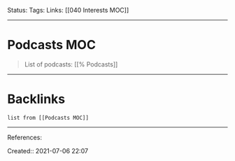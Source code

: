 Status:
Tags: 
Links: [[040 Interests MOC]]
___
# Podcasts MOC
> List of podcasts: [[% Podcasts]]
___
# Backlinks
```dataview
list from [[Podcasts MOC]]
```
___
References: 

Created:: 2021-07-06 22:07
